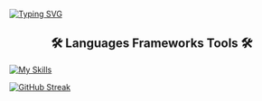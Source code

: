 [![Typing SVG](https://readme-typing-svg.demolab.com?font=Roboto&size=30&pause=1000&color=1EF718&random=false&width=435&lines=Hi.+I'm+Artur)](https://git.io/typing-svg)

<center><h2>🛠️ Languages Frameworks Tools 🛠️</h2></center>

[![My Skills](https://skillicons.dev/icons?i=java,c,github)](https://skillicons.dev)

[![GitHub Streak](https://streak-stats.demolab.com?user=Grodelek&theme=buefy-dark&hide_border=true&card_width=500&dates=EB545400)](https://git.io/streak-stats)
